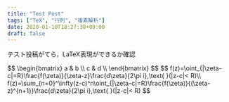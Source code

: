 ```yaml
---
title: "Test Post"
tags: ["TeX", "行列", "複素解析"]
date: 2020-01-10T18:27:38+09:00
draft: false
---
```

テスト投稿がてら，LaTeX表現ができるか確認


<div>
  $$
  \begin{bmatrix}
  a & b \\
  c & d \\
  \end{bmatrix}
  $$
  $$
  f(z)=\oint_{|\zeta-c|=R}\frac{f(\zeta)}{\zeta-z}\frac{d\zeta}{2\pi i},\text{ }(|z-c|< R)\\
  f(z)=\sum_{n=0}^\infty(z-c)^n\oint_{|\zeta-c|=R}\frac{f(\zeta)}{(\zeta-z)^{n+1}}\frac{d\zeta}{2\pi i},\text{ }(|z-c|< R)
  $$
</div>

